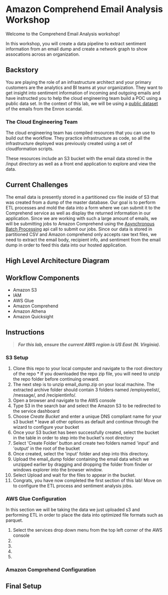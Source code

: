 # Amazon Comprehend Email Analysis Workshop
Welcome to the Comprehend Email Analysis workshop!

In this workshop, you will create a data pipeline to extract sentiment information from an email dump and create a network graph to show assocations across an organization.

## Backstory
You are playing the role of an infrastructure architect and your primary customers are the analytics and BI teams at your organization. They want to get insight into sentiment information of incoming and outgoing emails and have instructed you to help the cloud engineering team build a POC using a public data set. In the context of this lab, we will be using a [public dataset](http://www.ahschulz.de/enron-email-data/) of the emails from the Enron scandal.

### The Cloud Engineering Team

The cloud engineering team has compiled resources that you can use to build out the workflow. They practice infrastructure as code, so all the infrastructure deployed was previously created using a set of cloudformation scripts.

These resources include an S3 bucket with the email data stored in the /input directory as well as a front end application to explore and view the data.

## Current Challenges
The email data is presently stored in a partitioned csv file inside of S3 that was created from a dump of the master database. Our goal is to perform ETL processes and mold the data into a form where we can submit it to the Comprehend service as well as display the returned information in our application. Since we are working with such a large amount of emails, we will be submitting jobs to Amazon Comprehend using the [Asynchronous Batch Processing](https://docs.aws.amazon.com/comprehend/latest/dg/how-async.html) api call to submit our jobs. Since our data is stored in partitioned CSV and Amazon comprehend only accepts raw text files, we need to extract the email body, recipient info, and sentiment from the email dump in order to feed this data into our hosted application.

## High Level Architecture Diagram

## Workflow Components
  * Amazon S3
  * IAM 
  * AWS Glue
  * Amazon Comprehend
  * Amazon Athena
  * Amazon Quicksight

## Instructions
> ***For this lab, ensure the current AWS region is US East (N. Virginia).***

### S3 Setup
  1. Clone this repo to your local computer and navigate to the root directory of the repo
    * If you downloaded the repo zip file, you will need to unzip the repo folder before continuing onward.
  1. The next step is to unzip email_dump.zip on your local machine. The extracted archive folder should contain 3 folders named /employeelist/, /message/, and /recipientinfo/.
  1. Open a browser and navigate to the AWS console
  1. Type S3 in the search bar and select the Amazon S3 to be redirected to the service dashboard
  1. Choose *Create Bucket* and enter a unique DNS compliant name for your s3 bucket
    * leave all other options as default and continue through the wizard to configure your bucket
  1. Once your S3 bucket has been successfully created, select the bucket in the table in order to step into the bucket's root directory
  1. Select 'Create Folder' button and create two folders named 'input' and 'output' in the root of the bucket
  1. Once created, select the 'input' folder and step into this directory. 
  1. Upload the email_dump folder containing the email data which we unzipped earlier by dragging and dropping the folder from finder or windows explorer into the browser window.
  1. Select Upload and wait for the files to appear in the bucket.
  1. Congrats, you have now completed the first section of this lab! Move on to configure the ETL process and sentiment analysis jobs.

### AWS Glue Configuration
In this section we will be taking the data we just uploaded s3 and performing ETL in order to place the data into optimized file formats such as parquet.

  1. Select the services drop down menu from the top left corner of the AWS console 
  1. 
  1.
  1.
  1.
### Amazon Comprehend Configuration


  



## Final Setup
